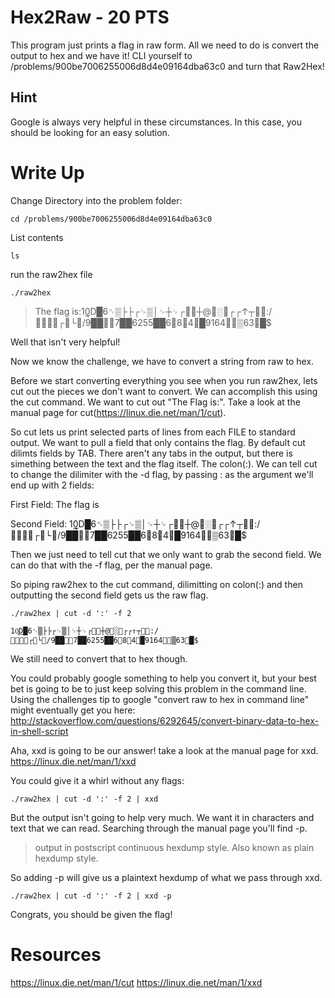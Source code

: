 # Hex2Raw - 20 PTS
This program just prints a flag in raw form. All we need to do is convert the output to hex and we have it! CLI yourself to /problems/900be7006255006d8d4e09164dba63c0 and turn that Raw2Hex!

## Hint
Google is always very helpful in these circumstances. In this case, you should be looking for an easy solution.

# Write Up
Change Directory into the problem folder:

`cd /problems/900be7006255006d8d4e09164dba63c0`

List contents

`ls`

run the raw2hex file

`./raw2hex`
>The flag is:10͓͟D█6␉▒├├┌␊▒│␊┼␊┌┼@░␊┌┌↑┬␊␉:/␉┌␊└/9██␉␊7██6255██6␍8␍4␊█9164␍␉▒63␌█$                                               

Well that isn't very helpful!

Now we know the challenge, we have to convert a string from raw to hex. 

Before we start converting everything you see when you run raw2hex, lets cut out the pieces we don't want to convert. We can accomplish this using the cut command. We want to cut out "The Flag is:". Take a look at the manual page for cut(https://linux.die.net/man/1/cut).

So cut lets us print selected parts of lines from each FILE to standard output. We want to pull a field that only contains the flag. By default cut dilimts fields by TAB. There aren't any tabs in the output, but there is simething between the text and the flag itself. The colon(:). We can tell cut to change the dilimiter with the -d flag, by passing : as the argument we'll end up with 2 fields:

First Field: The flag is

Second Field: 10͓͟D█6␉▒├├┌␊▒│␊┼␊┌┼@░␊┌┌↑┬␊␉:/␉┌␊└/9██␉␊7██6255██6␍8␍4␊█9164␍␉▒63␌█$  

Then we just need to tell cut that we only want to grab the second field. We can do that with the -f flag, per the manual page. 

So piping raw2hex to the cut command, dilimitting on colon(:) and then outputting the second field gets us the raw flag.

`./raw2hex | cut -d ':' -f 2`

`10͓͟D█6␉▒├├┌␊▒│␊┼␊┌┼@░␊┌┌↑┬␊␉:/␉┌␊└/9██␉␊7██6255██6␍8␍4␊█9164␍␉▒63␌█$ `

We still need to convert that to hex though.

You could probably google something to help you convert it, but your best bet is going to be to just keep solving this problem in the command line. Using the challenges tip to google "convert raw to hex in command line" might eventually get you here: http://stackoverflow.com/questions/6292645/convert-binary-data-to-hex-in-shell-script

Aha, xxd is going to be our answer! take a look at the manual page for xxd. https://linux.die.net/man/1/xxd

You could give it a whirl without any flags:

`./raw2hex | cut -d ':' -f 2 | xxd`

But the output isn't going to help very much. We want it in characters and text that we can read. Searching through the manual page you'll find -p.

>output in postscript continuous hexdump style. Also known as plain hexdump style.

So adding -p will give us a plaintext hexdump of what we pass through xxd.

`./raw2hex | cut -d ':' -f 2 | xxd -p`

Congrats, you should be given the flag!

# Resources
https://linux.die.net/man/1/cut
https://linux.die.net/man/1/xxd
